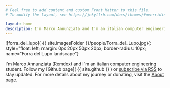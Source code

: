 ```yaml
---
# Feel free to add content and custom Front Matter to this file.
# To modify the layout, see https://jekyllrb.com/docs/themes/#overriding-theme-defaults

layout: home
description: I'm Marco Annunziata and I'm an italian computer engineering student. More details in the about page.
---
```


![forra_del_lupo]( {{ site.imagesFolder }}/people/Forra_del_Lupo.jpg){: style="float: left; margin: 0px 20px 50px 20px; border-radius: 10px; name="Forra del Lupo landscape"}

I'm Marco Annunziata (Remdox) and I'm an italian computer engineering student. Follow my [Github page]( {{ site.github }} ) or [subscribe via RSS](./feed.xml) to stay updated. For more details about my journey or donating, visit the [About page](./about).
